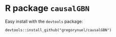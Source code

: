 # R package `causalGBN`

Easy install with the `devtools` package:

`
devtools::install_github("gregorynuel/causalGBN")
`
